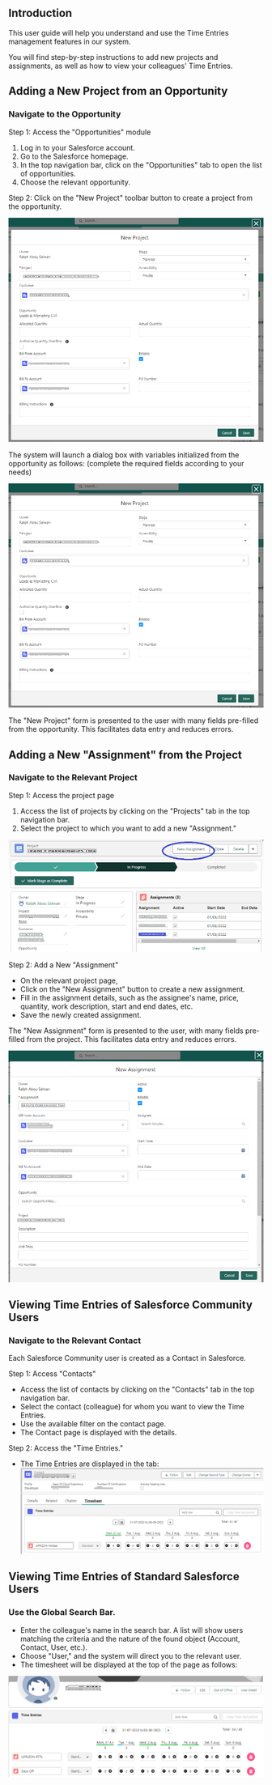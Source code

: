 ## Introduction

This user guide will help you understand and use the Time Entries management features in our system.

You will find step-by-step instructions to add new projects and assignments, as well as how to view your colleagues' Time Entries.

## Adding a New Project from an Opportunity

### Navigate to the Opportunity
Step 1: Access the "Opportunities" module

1. Log in to your Salesforce account.
2. Go to the Salesforce homepage.
3. In the top navigation bar, click on the "Opportunities" tab to open the list of opportunities.
4. Choose the relevant opportunity.

Step 2: Click on the "New Project" toolbar button to create a project from the opportunity.

![alt_text](images/newProject.png "image_tooltip")

The system will launch a dialog box with variables initialized from the opportunity as follows: (complete the required fields according to your needs)

![alt_text](images/newProject.png "image_tooltip")

The "New Project" form is presented to the user with many fields pre-filled from the opportunity. This facilitates data entry and reduces errors.

## Adding a New "Assignment" from the Project

### Navigate to the Relevant Project

Step 1: Access the project page

1. Access the list of projects by clicking on the "Projects" tab in the top navigation bar.
2. Select the project to which you want to add a new "Assignment."

![alt_text](images/project.png "image_tooltip")

Step 2: Add a New "Assignment"
* On the relevant project page,
* Click on the "New Assignment" button to create a new assignment.
* Fill in the assignment details, such as the assignee's name, price, quantity, work description, start and end dates, etc.
* Save the newly created assignment.

The "New Assignment" form is presented to the user, with many fields pre-filled from the project. This facilitates data entry and reduces errors.

![alt_text](images/newAssignment.png "image_tooltip")

## Viewing Time Entries of Salesforce Community Users

### Navigate to the Relevant Contact

Each Salesforce Community user is created as a Contact in Salesforce.

Step 1: Access "Contacts"

* Access the list of contacts by clicking on the "Contacts" tab in the top navigation bar.
* Select the contact (colleague) for whom you want to view the Time Entries.
* Use the available filter on the contact page.
* The Contact page is displayed with the details.

Step 2: Access the "Time Entries."

* The Time Entries are displayed in the tab:
![alt_text](images/contactTimeEntries.png "image_tooltip")

## Viewing Time Entries of Standard Salesforce Users

### Use the Global Search Bar.

* Enter the colleague's name in the search bar. A list will show users matching the criteria and the nature of the found object (Account, Contact, User, etc.).
* Choose "User," and the system will direct you to the relevant user.
* The timesheet will be displayed at the top of the page as follows:

![alt_text](images/userTimeEntries.png "image_tooltip")
